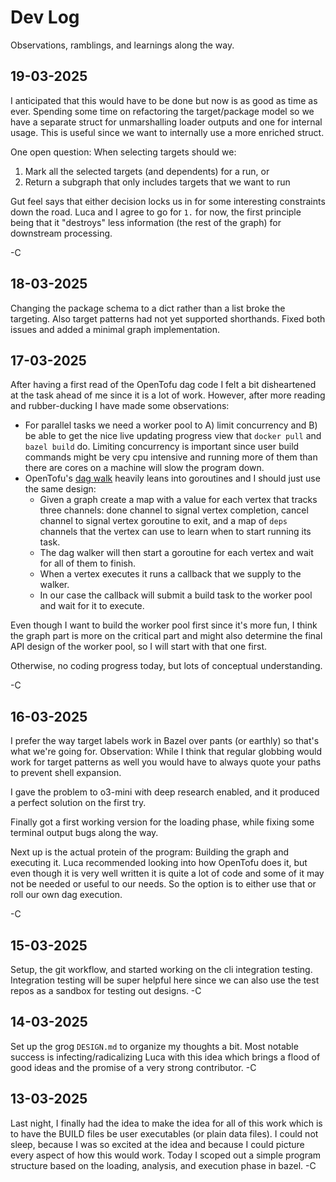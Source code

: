 # Dev Log

Observations, ramblings, and learnings along the way.

## 19-03-2025

I anticipated that this would have to be done but now is as good as time as ever. Spending some time on refactoring the target/package model so we have a separate struct for unmarshalling loader outputs and one for internal usage. This is useful since we want to internally use a more enriched struct.

One open question: When selecting targets should we:

1. Mark all the selected targets (and dependents) for a run, or
2. Return a subgraph that only includes targets that we want to run

Gut feel says that either decision locks us in for some interesting constraints down the road. Luca and I agree to go for `1.` for now, the first principle being that it "destroys" less information (the rest of the graph) for downstream processing.

-C

## 18-03-2025

Changing the package schema to a dict rather than a list broke the targeting. Also target patterns had not yet supported shorthands. Fixed both issues and added a minimal graph implementation.

## 17-03-2025

After having a first read of the OpenTofu dag code I felt a bit disheartened at the task ahead of me since it is a lot of work. However, after more reading and rubber-ducking I have made some observations:

- For parallel tasks we need a worker pool to A) limit concurrency and B) be able to get the nice live updating progress view that `docker pull` and `bazel build` do. Limiting concurrency is important since user build commands might be very cpu intensive and running more of them than there are cores on a machine will slow the program down.
- OpenTofu's [dag walk](https://github.com/opentofu/opentofu/blob/b1f5cb2588fd04002977405839e495a75ab13a70/internal/dag/walk.go#L150) heavily leans into goroutines and I should just use the same design:
  - Given a graph create a map with a value for each vertex that tracks three channels: done channel to signal vertex completion, cancel channel to signal vertex goroutine to exit, and a map of `deps` channels that the vertex can use to learn when to start running its task.
  - The dag walker will then start a goroutine for each vertex and wait for all of them to finish.
  - When a vertex executes it runs a callback that we supply to the walker.
  - In our case the callback will submit a build task to the worker pool and wait for it to execute.

Even though I want to build the worker pool first since it's more fun, I think the graph part is more on the critical part and might also determine the final API design of the worker pool, so I will start with that one first.

Otherwise, no coding progress today, but lots of conceptual understanding.

-C

## 16-03-2025

I prefer the way target labels work in Bazel over pants (or earthly) so that's what we're going for.
Observation: While I think that regular globbing would work for target patterns as well you would have to always quote your paths to prevent shell expansion.

I gave the problem to o3-mini with deep research enabled, and it produced a perfect solution on the first try.

Finally got a first working version for the loading phase, while fixing some terminal output bugs along the way.

Next up is the actual protein of the program: Building the graph and executing it. Luca recommended looking into how OpenTofu does it, but even though it is very well written it is quite a lot of code and some of it may not be needed or useful to our needs. So the option is to either use that or roll our own dag execution.

-C

## 15-03-2025

Setup, the git workflow, and started working on the cli integration testing. Integration testing will be super helpful here since we can also use the test repos as a sandbox for testing out designs. -C

## 14-03-2025

Set up the grog `DESIGN.md` to organize my thoughts a bit.
Most notable success is infecting/radicalizing Luca with this idea which brings a flood of good ideas and the promise of a very strong contributor. -C

## 13-03-2025

Last night, I finally had the idea to make the idea for all of this work which is to have the BUILD files be user executables (or plain data files).
I could not sleep, because I was so excited at the idea and because I could picture every aspect of how this would work.
Today I scoped out a simple program structure based on the loading, analysis, and execution phase in bazel. -C
